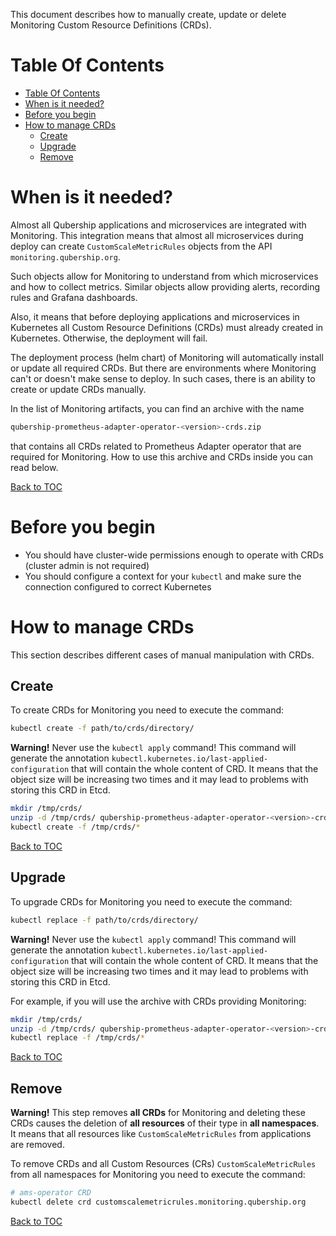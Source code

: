 This document describes how to manually create, update or delete Monitoring Custom Resource Definitions (CRDs).

# Table Of Contents

* [Table Of Contents](#table-of-contents)
* [When is it needed?](#when-is-it-needed)
* [Before you begin](#before-you-begin)
* [How to manage CRDs](#how-to-manage-crds)
  * [Create](#create)
  * [Upgrade](#upgrade)
  * [Remove](#remove)

# When is it needed?

Almost all Qubership applications and microservices are integrated with Monitoring. This integration means
that almost all microservices during deploy can create `CustomScaleMetricRules` objects from the API
`monitoring.qubership.org`.

Such objects allow for Monitoring to understand from which microservices and how to collect metrics.
Similar objects allow providing alerts, recording rules and Grafana dashboards.

Also, it means that before deploying applications and microservices in Kubernetes all Custom Resource Definitions
(CRDs) must already created in Kubernetes. Otherwise, the deployment will fail.

The deployment process (helm chart) of Monitoring will automatically install or update all required CRDs.
But there are environments where Monitoring can't or doesn't make sense to deploy. In such cases, there is
an ability to create or update CRDs manually.

In the list of Monitoring artifacts, you can find an archive with the name

```bash
qubership-prometheus-adapter-operator-<version>-crds.zip
```

that contains all CRDs related to Prometheus Adapter operator that are required for Monitoring.
How to use this archive and CRDs inside you can read below.

<!-- #GFCFilterMarkerStart# -->
[Back to TOC](#table-of-contents)
<!-- #GFCFilterMarkerEnd# -->

# Before you begin

* You should have cluster-wide permissions enough to operate with CRDs (cluster admin is not required)
* You should configure a context for your `kubectl` and make sure the connection configured to correct Kubernetes

# How to manage CRDs

This section describes different cases of manual manipulation with CRDs.

## Create

To create CRDs for Monitoring you need to execute the command:

```bash
kubectl create -f path/to/crds/directory/
```

**Warning!** Never use the `kubectl apply` command! This command will generate the annotation
`kubectl.kubernetes.io/last-applied-configuration` that will contain the whole content of CRD.
It means that the object size will be increasing two times and it may lead to problems with storing
this CRD in Etcd.

```bash
mkdir /tmp/crds/
unzip -d /tmp/crds/ qubership-prometheus-adapter-operator-<version>-crds.zip
kubectl create -f /tmp/crds/*
```

<!-- #GFCFilterMarkerStart# -->
[Back to TOC](#table-of-contents)
<!-- #GFCFilterMarkerEnd# -->

## Upgrade

To upgrade CRDs for Monitoring you need to execute the command:

```bash
kubectl replace -f path/to/crds/directory/
```

**Warning!** Never use the `kubectl apply` command! This command will generate the annotation
`kubectl.kubernetes.io/last-applied-configuration` that will contain the whole content of CRD.
It means that the object size will be increasing two times and it may lead to problems with storing
this CRD in Etcd.

For example, if you will use the archive with CRDs providing Monitoring:

```bash
mkdir /tmp/crds/
unzip -d /tmp/crds/ qubership-prometheus-adapter-operator-<version>-crds.zip
kubectl replace -f /tmp/crds/*
```

<!-- #GFCFilterMarkerStart# -->
[Back to TOC](#table-of-contents)
<!-- #GFCFilterMarkerEnd# -->

## Remove

**Warning!** This step removes **all CRDs** for Monitoring and deleting these CRDs causes the deletion of
**all resources** of their type in **all namespaces**.
It means that all resources like `CustomScaleMetricRules` from applications are removed.

To remove CRDs and all Custom Resources (CRs) `CustomScaleMetricRules` from all namespaces for Monitoring
you need to execute the command:

```bash
# ams-operator CRD
kubectl delete crd customscalemetricrules.monitoring.qubership.org
```

<!-- #GFCFilterMarkerStart# -->
[Back to TOC](#table-of-contents)
<!-- #GFCFilterMarkerEnd# -->
